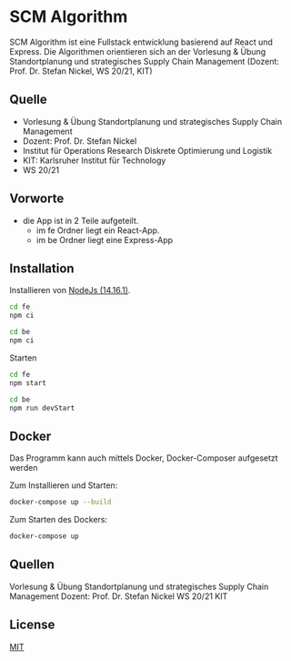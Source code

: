 # SCM Algorithm

SCM Algorithm ist eine Fullstack entwicklung basierend auf React und Express. Die Algorithmen orientieren sich an der Vorlesung & Übung Standortplanung und strategisches Supply Chain Management (Dozent: Prof. Dr. Stefan Nickel, WS 20/21, KIT) 

## Quelle

- Vorlesung & Übung Standortplanung und strategisches Supply Chain Management
- Dozent: Prof. Dr. Stefan Nickel
- Institut für Operations Research Diskrete Optimierung und Logistik
- KIT: Karlsruher Institut für Technology
- WS 20/21

## Vorworte

- die App ist in 2 Teile aufgeteilt. 
    - im fe Ordner liegt ein React-App.
    - im be Ordner liegt eine Express-App


## Installation

Installieren von [NodeJs (14.16.1)](https://nodejs.org/en/download/).

```bash
cd fe
npm ci

cd be
npm ci
```

Starten

```bash
cd fe
npm start

cd be
npm run devStart
```

## Docker

Das Programm kann auch mittels Docker, Docker-Composer aufgesetzt werden

Zum Installieren und Starten:
```bash
docker-compose up --build
```

Zum Starten des Dockers:
```bash
docker-compose up
```

## Quellen
Vorlesung & Übung Standortplanung und strategisches Supply Chain Management
Dozent: Prof. Dr. Stefan Nickel
WS 20/21
KIT

## License
[MIT](https://choosealicense.com/licenses/mit/)